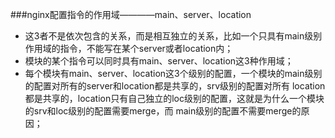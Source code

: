 ###nginx配置指令的作用域————main、server、location
- 这3者不是依次包含的关系，而是相互独立的关系，比如一个只具有main级别作用域的指令，不能写在某个server或者location内；
- 模块的某个指令可以同时具有main、server、location这3种作用域；
- 每个模块有main、server、location这3个级别的配置，一个模块的main级别的配置对所有的server和location都是共享的，srv级别的配置对所有 location都是共享的，location只有自己独立的loc级别的配置，这就是为什么一个模块的srv和loc级别的配置需要merge，而 main级别的配置不需要merge的原因；
